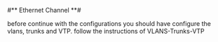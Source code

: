#** Ethernet Channel **#

before continue with the configurations you should have configure the vlans, trunks and VTP.
follow the instructions of VLANS-Trunks-VTP
